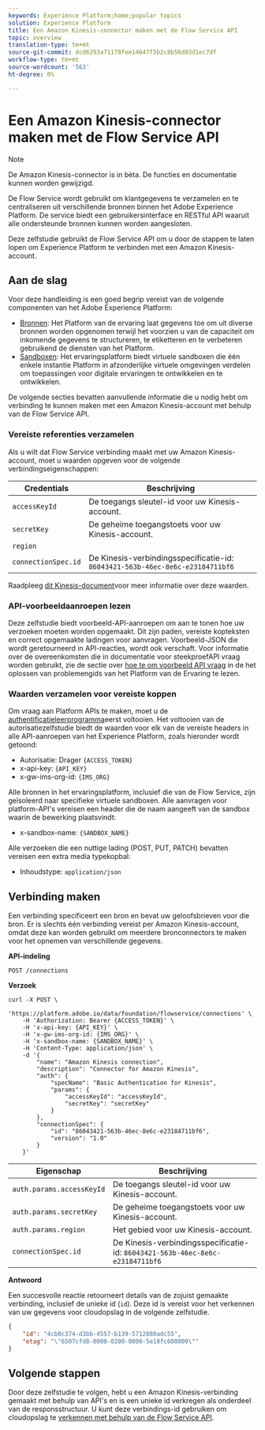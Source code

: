 ```yaml
---
keywords: Experience Platform;home;popular topics
solution: Experience Platform
title: Een Amazon Kinesis-connector maken met de Flow Service API
topic: overview
translation-type: tm+mt
source-git-commit: dcd6293a71178fee14647f5b2c8b56d03d1ec7df
workflow-type: tm+mt
source-wordcount: '563'
ht-degree: 0%

---
```



# Een Amazon Kinesis-connector maken met de Flow Service API

>[!NOTE]
> De Amazon Kinesis-connector is in bèta. De functies en documentatie kunnen worden gewijzigd.

De Flow Service wordt gebruikt om klantgegevens te verzamelen en te centraliseren uit verschillende bronnen binnen het Adobe Experience Platform. De service biedt een gebruikersinterface en RESTful API waaruit alle ondersteunde bronnen kunnen worden aangesloten.

Deze zelfstudie gebruikt de Flow Service API om u door de stappen te laten lopen om Experience Platform te verbinden met een Amazon Kinesis-account.

## Aan de slag

Voor deze handleiding is een goed begrip vereist van de volgende componenten van het Adobe Experience Platform:

* [Bronnen](../../../../home.md): Het Platform van de ervaring laat gegevens toe om uit diverse bronnen worden opgenomen terwijl het voorzien u van de capaciteit om inkomende gegevens te structureren, te etiketteren en te verbeteren gebruikend de diensten van het Platform.
* [Sandboxen](../../../../../sandboxes/home.md): Het ervaringsplatform biedt virtuele sandboxen die één enkele instantie Platform in afzonderlijke virtuele omgevingen verdelen om toepassingen voor digitale ervaringen te ontwikkelen en te ontwikkelen.

De volgende secties bevatten aanvullende informatie die u nodig hebt om verbinding te kunnen maken met een Amazon Kinesis-account met behulp van de Flow Service API.

### Vereiste referenties verzamelen

Als u wilt dat Flow Service verbinding maakt met uw Amazon Kinesis-account, moet u waarden opgeven voor de volgende verbindingseigenschappen:

| Credentials | Beschrijving |
| ---------- | ----------- |
| `accessKeyId` | De toegangs sleutel-id voor uw Kinesis-account. |
| `secretKey` | De geheime toegangstoets voor uw Kinesis-account. |
| `region` |  | Het gebied voor uw Kinesis-account. |
| `connectionSpec.id` | De Kinesis-verbindingsspecificatie-id: `86043421-563b-46ec-8e6c-e23184711bf6` |

Raadpleeg [dit Kinesis-document](https://docs.aws.amazon.com/streams/latest/dev/getting-started.html)voor meer informatie over deze waarden.

### API-voorbeeldaanroepen lezen

Deze zelfstudie biedt voorbeeld-API-aanroepen om aan te tonen hoe uw verzoeken moeten worden opgemaakt. Dit zijn paden, vereiste kopteksten en correct opgemaakte ladingen voor aanvragen. Voorbeeld-JSON die wordt geretourneerd in API-reacties, wordt ook verschaft. Voor informatie over de overeenkomsten die in documentatie voor steekproefAPI vraag worden gebruikt, zie de sectie over [hoe te om voorbeeld API vraag](../../../../../landing/troubleshooting.md#how-do-i-format-an-api-request) in de het oplossen van problemengids van het Platform van de Ervaring te lezen.

### Waarden verzamelen voor vereiste koppen

Om vraag aan Platform APIs te maken, moet u de [authentificatieleerprogramma](../../../../../tutorials/authentication.md)eerst voltooien. Het voltooien van de autorisatiezelfstudie biedt de waarden voor elk van de vereiste headers in alle API-aanroepen van het Experience Platform, zoals hieronder wordt getoond:

* Autorisatie: Drager `{ACCESS_TOKEN}`
* x-api-key: `{API_KEY}`
* x-gw-ims-org-id: `{IMS_ORG}`

Alle bronnen in het ervaringsplatform, inclusief die van de Flow Service, zijn geïsoleerd naar specifieke virtuele sandboxen. Alle aanvragen voor platform-API&#39;s vereisen een header die de naam aangeeft van de sandbox waarin de bewerking plaatsvindt:

* x-sandbox-name: `{SANDBOX_NAME}`

Alle verzoeken die een nuttige lading (POST, PUT, PATCH) bevatten vereisen een extra media typekopbal:

* Inhoudstype: `application/json`

## Verbinding maken

Een verbinding specificeert een bron en bevat uw geloofsbrieven voor die bron. Er is slechts één verbinding vereist per Amazon Kinesis-account, omdat deze kan worden gebruikt om meerdere bronconnectors te maken voor het opnemen van verschillende gegevens.

**API-indeling**

```http
POST /connections
```

**Verzoek**

```shell
curl -X POST \
    'https://platform.adobe.io/data/foundation/flowservice/connections' \
    -H 'Authorization: Bearer {ACCESS_TOKEN}' \
    -H 'x-api-key: {API_KEY}' \
    -H 'x-gw-ims-org-id: {IMS_ORG}' \
    -H 'x-sandbox-name: {SANDBOX_NAME}' \
    -H 'Content-Type: application/json' \
    -d '{
        "name": "Amazon Kinesis connection",
        "description": "Connector for Amazon Kinesis",
        "auth": {
            "specName": "Basic Authentication for Kinesis",
            "params": {
                "accessKeyId": "accessKeyId",
                "secretKey": "secretKey"
            }
        },
        "connectionSpec": {
            "id": "86043421-563b-46ec-8e6c-e23184711bf6",
            "version": "1.0"
        }
    }'
```

| Eigenschap | Beschrijving |
| -------- | ----------- |
| `auth.params.accessKeyId` | De toegangs sleutel-id voor uw Kinesis-account. |
| `auth.params.secretKey` | De geheime toegangstoets voor uw Kinesis-account. |
| `auth.params.region` | Het gebied voor uw Kinesis-account. |
| `connectionSpec.id` | De Kinesis-verbindingsspecificatie-id: `86043421-563b-46ec-8e6c-e23184711bf6` |

**Antwoord**

Een succesvolle reactie retourneert details van de zojuist gemaakte verbinding, inclusief de unieke id (`id`). Deze id is vereist voor het verkennen van uw gegevens voor cloudopslag in de volgende zelfstudie.

```json
{
    "id": "4cb0c374-d3bb-4557-b139-5712880adc55",
    "etag": "\"6507cfd8-0000-0200-0000-5e18fc600000\""
}
```

## Volgende stappen

Door deze zelfstudie te volgen, hebt u een Amazon Kinesis-verbinding gemaakt met behulp van API&#39;s en is een unieke id verkregen als onderdeel van de responsstructuur. U kunt deze verbindings-id gebruiken om cloudopslag te [verkennen met behulp van de Flow Service API](../../explore/cloud-storage.md).